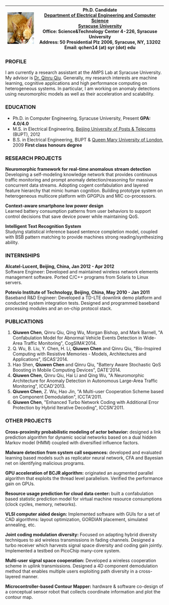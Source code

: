 | <img src="https://github.com/autchen/autchen.github.io/blob/master/sleepy_cats.jpg?raw=true" height="100" width="100"/> | Ph.D. Candidate <br> [Department of Electrical Engineering and Computer Science](http://eng-cs.syr.edu/our-departments/electrical-engineering-and-computer-science/) <br> [Syracuse University](http://www.syr.edu/) <br> Office: Science&Technology Center 4-226, Syracuse University <br> Address: 50 Presidential Plz 2006, Syracuse, NY, 13202 <br> Email: qchen14 (at) syr (dot) edu |
| ------------- | ------------- |

### PROFILE
I am currently a research assistant at the AMPS Lab at Syracuse University. My advisor is [Dr. Qinru Qiu](http://hydrogen.syr.edu/~qqiu/). Generally, my research interests are machine learning, cognitive applications and high performance computing on heterogeneous systems. In particular, I am working on anomaly detections using neuromorphic models as well as their acceleration and scalability. 

### EDUCATION
* Ph.D. in Computer Engineering, Syracuse University, Present **GPA: 4.0/4.0**
* M.S. in Electrical Engineering, [Beijing University of Posts & Telecoms](http://www.bupt.edu.cn/) (BUPT), 2012
* B.S. in Electrical Engineering, BUPT & [Queen Mary University of London](http://www.qmul.ac.uk/), 2009 **First class honours degree**

### RESEARCH PROJECTS
**Neuromorphic framework for real-time anomalous stream detection**   
Developing a self-modeling knowledge network that provides continuous traffic monitoring and prompt anomaly detection/reasoning for massive concurrent data streams. Adopting cogent confabulation and layered feature hierarchy that mimic human cognition. Building prototype system on heterogeneous multicore platform with GPGPUs and MIC co-processors.

**Context-aware smartphone low power design**   
Learned battery consumption patterns from user behaviors to support control decisions that save device power while maintaining QoS.

**Intelligent Text Recognition System**   
Studying statistical inference based sentence completion model, coupled with BSB pattern matching to provide machines strong reading/synthesizing ability.

### INTERNSHIPS
**Alcatel-Lucent, Beijing, China, Jan 2012 - Apr 2012**  
Software Engineer: Developed and maintained wireless network elements management software. Ported C/C++ programs from Solaris to Linux servers.

**Potevio Institute of Technology, Beijing, China, May 2010 - Jan 2011**  
Baseband R&D Engineer: Developed a TD-LTE downlink demo platform and conducted system integration tests. Designed and programmed baseband processing modules and an on-chip protocol stack.

### PUBLICATIONS
1. **Qiuwen Chen**, Qinru Qiu, Qing Wu, Morgan Bishop, and Mark Barnell, "A Confabulation Model for Abnormal Vehicle Events Detection in Wide-Area Traffic Monitoring", CogSIMA'2014.
2. Q. Wu, B. Liu, Y. Chen, H. Li, **Qiuwen Chen** and Qinru Qiu, "Bio-Inspired Computing with Resistive Memories - Models, Architectures and Applications", ISCAS'2014.
3. Hao Shen, **Qiuwen Chen** and Qinru Qiu, "Battery Aware Stochastic QoS Boosting in Mobile Computing Devices", DATE'2014.
4. **Qiuwen Chen**, Qinru Qiu, Hai Li and Qing Wu, "A Neuromorphic Architecture for Anomaly Detection in Autonomous Large-Area Traffic Monitoring", ICCAD'2013.
5. **Qiuwen Chen**, Z. Wu, Hao Jin, "A Multi-user Cooperation Scheme based on Component Demodulation", ICCTA'2011.
6. **Qiuwen Chen**, "Enhanced Turbo Network Coding with Additional Error Protection by Hybrid Iterative Decoding", ICCSN'2011.

### OTHER PROJECTS
**Cross-proximity probabilistic modeling of actor behavior:** designed a link prediction algorithm for dynamic social networks based on a dual hidden Markov model (HMM) coupled with diversified influence factors.

**Malware detection from system call sequences:** developed and evaluated learning based models such as replicator neural network, CFA and Bayesian net on identifying malicious programs.

**GPU acceleration of BCJR algorithm:** originated an augmented parallel algorithm that exploits the thread level parallelism. Verified the performance gain on GPUs.

**Resource usage prediction for cloud data center:** built a confabulation based statistic prediction model for virtual machine resource consumptions (clock cycles, memory, networks).

**VLSI computer aided design:** Implemented software with GUIs for a set of CAD algorithms: layout optimization, GORDIAN placement, simulated annealing, etc.

**Joint coding modulation diversity:** Focused on adapting hybrid diversity techniques to aid wireless transmissions in fading channels. Designed a turbo receiver which harvests signal space diversity and coding gain jointly. Implemented a testbed on PicoChip many-core system.

**Multi-user signal space cooperation:** Developed a wireless cooperation scheme in uplink transmissions. Designed a 4D component demodulation method that enables multiple users exploiting path diversity in a cross-layered manner.

**Microcontroller-based Contour Mapper:** hardware & software co-design of a conceptual sensor robot that collects coordinate information and plot the contour map.

